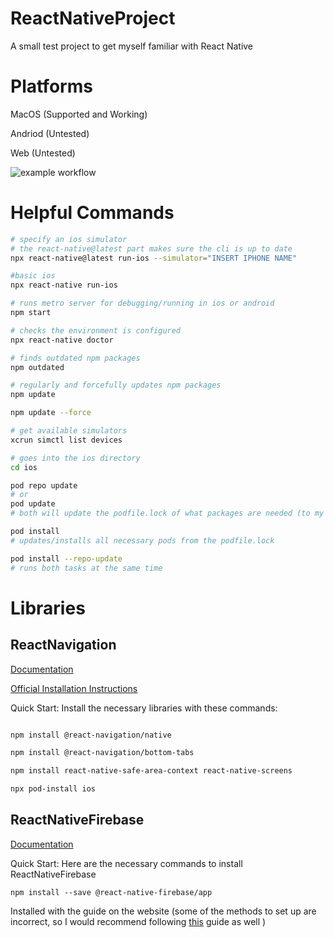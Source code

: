 # ReactNativeProject
A small test project to get myself familiar with React Native

# Platforms
MacOS (Supported and Working)

Andriod (Untested)

Web (Untested)


![example workflow](https://github.com/Yodaman07/ReactNativeProject/actions/workflows/codeql.yml/badge.svg)

# Helpful Commands

```bash
# specify an ios simulator
# the react-native@latest part makes sure the cli is up to date
npx react-native@latest run-ios --simulator="INSERT IPHONE NAME"

#basic ios
npx react-native run-ios

# runs metro server for debugging/running in ios or android
npm start

# checks the environment is configured
npx react-native doctor

# finds outdated npm packages
npm outdated

# regularly and forcefully updates npm packages
npm update

npm update --force

# get available simulators
xcrun simctl list devices

# goes into the ios directory
cd ios

pod repo update
# or
pod update
# both will update the podfile.lock of what packages are needed (to my knowledge)

pod install
# updates/installs all necessary pods from the podfile.lock

pod install --repo-update
# runs both tasks at the same time

```

# Libraries
## ReactNavigation
[Documentation](https://reactnavigation.org/) 

[Official Installation Instructions](https://reactnavigation.org/docs/getting-started)

Quick Start:
Install the necessary libraries with these commands:

```bash

npm install @react-navigation/native

npm install @react-navigation/bottom-tabs

npm install react-native-safe-area-context react-native-screens

npx pod-install ios

```


## ReactNativeFirebase
[Documentation](https://rnfirebase.io/)

Quick Start:
Here are the necessary commands to install ReactNativeFirebase

`npm install --save @react-native-firebase/app`



Installed with the guide on the website (some of the methods to set up are incorrect, so I would recommend following [this](https://stackoverflow.com/questions/73416469/after-installing-react-native-firebase-app-its-build-will-failed-in-react-nativ) guide as well )



